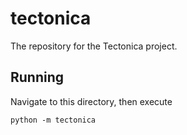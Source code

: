 # tectonica
The repository for the Tectonica project.

## Running

Navigate to this directory, then execute

    python -m tectonica